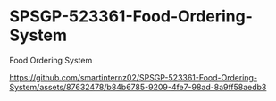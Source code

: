 # SPSGP-523361-Food-Ordering-System
Food Ordering System

https://github.com/smartinternz02/SPSGP-523361-Food-Ordering-System/assets/87632478/b84b6785-9209-4fe7-98ad-8a9ff58aedb3

